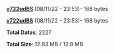 [**v722udBS**](/data/v722udBS.txt) (08/11/22 - 23:53)- 168 bytes

[**v722udBS**](/data/v722udBS.txt) (08/11/22 - 23:53)- 168 bytes

**Total Datas**: 2227

**Total Size**: 12.93 MB / 12.9 MB